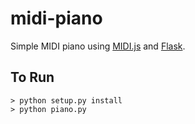 midi-piano
==========

Simple MIDI piano using [MIDI.js](https://github.com/mudcube/MIDI.js) and [Flask](http://flask.pocoo.org/).

## To Run
```
> python setup.py install
> python piano.py
```
